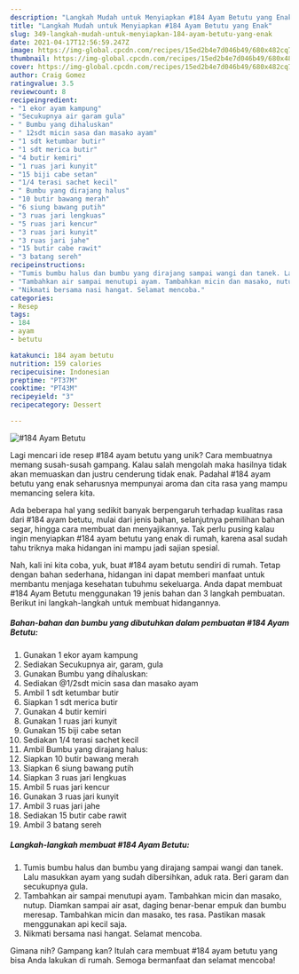 ```yaml
---
description: "Langkah Mudah untuk Menyiapkan #184 Ayam Betutu yang Enak"
title: "Langkah Mudah untuk Menyiapkan #184 Ayam Betutu yang Enak"
slug: 349-langkah-mudah-untuk-menyiapkan-184-ayam-betutu-yang-enak
date: 2021-04-17T12:56:59.247Z
image: https://img-global.cpcdn.com/recipes/15ed2b4e7d046b49/680x482cq70/184-ayam-betutu-foto-resep-utama.jpg
thumbnail: https://img-global.cpcdn.com/recipes/15ed2b4e7d046b49/680x482cq70/184-ayam-betutu-foto-resep-utama.jpg
cover: https://img-global.cpcdn.com/recipes/15ed2b4e7d046b49/680x482cq70/184-ayam-betutu-foto-resep-utama.jpg
author: Craig Gomez
ratingvalue: 3.5
reviewcount: 8
recipeingredient:
- "1 ekor ayam kampung"
- "Secukupnya air garam gula"
- " Bumbu yang dihaluskan"
- " 12sdt micin sasa dan masako ayam"
- "1 sdt ketumbar butir"
- "1 sdt merica butir"
- "4 butir kemiri"
- "1 ruas jari kunyit"
- "15 biji cabe setan"
- "1/4 terasi sachet kecil"
- " Bumbu yang dirajang halus"
- "10 butir bawang merah"
- "6 siung bawang putih"
- "3 ruas jari lengkuas"
- "5 ruas jari kencur"
- "3 ruas jari kunyit"
- "3 ruas jari jahe"
- "15 butir cabe rawit"
- "3 batang sereh"
recipeinstructions:
- "Tumis bumbu halus dan bumbu yang dirajang sampai wangi dan tanek. Lalu masukkan ayam yang sudah dibersihkan, aduk rata. Beri garam dan secukupnya gula."
- "Tambahkan air sampai menutupi ayam. Tambahkan micin dan masako, nutup. Diamkan sampai air asat, daging benar-benar empuk dan bumbu meresap. Tambahkan micin dan masako, tes rasa. Pastikan masak menggunakan api kecil saja."
- "Nikmati bersama nasi hangat. Selamat mencoba."
categories:
- Resep
tags:
- 184
- ayam
- betutu

katakunci: 184 ayam betutu 
nutrition: 159 calories
recipecuisine: Indonesian
preptime: "PT37M"
cooktime: "PT43M"
recipeyield: "3"
recipecategory: Dessert

---
```



![#184 Ayam Betutu](https://img-global.cpcdn.com/recipes/15ed2b4e7d046b49/680x482cq70/184-ayam-betutu-foto-resep-utama.jpg)

Lagi mencari ide resep #184 ayam betutu yang unik? Cara membuatnya memang susah-susah gampang. Kalau salah mengolah maka hasilnya tidak akan memuaskan dan justru cenderung tidak enak. Padahal #184 ayam betutu yang enak seharusnya mempunyai aroma dan cita rasa yang mampu memancing selera kita.

Ada beberapa hal yang sedikit banyak berpengaruh terhadap kualitas rasa dari #184 ayam betutu, mulai dari jenis bahan, selanjutnya pemilihan bahan segar, hingga cara membuat dan menyajikannya. Tak perlu pusing kalau ingin menyiapkan #184 ayam betutu yang enak di rumah, karena asal sudah tahu triknya maka hidangan ini mampu jadi sajian spesial.




Nah, kali ini kita coba, yuk, buat #184 ayam betutu sendiri di rumah. Tetap dengan bahan sederhana, hidangan ini dapat memberi manfaat untuk membantu menjaga kesehatan tubuhmu sekeluarga. Anda dapat membuat #184 Ayam Betutu menggunakan 19 jenis bahan dan 3 langkah pembuatan. Berikut ini langkah-langkah untuk membuat hidangannya.

<!--inarticleads1-->

##### Bahan-bahan dan bumbu yang dibutuhkan dalam pembuatan #184 Ayam Betutu:

1. Gunakan 1 ekor ayam kampung
1. Sediakan Secukupnya air, garam, gula
1. Gunakan  Bumbu yang dihaluskan:
1. Sediakan  @1/2sdt micin sasa dan masako ayam
1. Ambil 1 sdt ketumbar butir
1. Siapkan 1 sdt merica butir
1. Gunakan 4 butir kemiri
1. Gunakan 1 ruas jari kunyit
1. Gunakan 15 biji cabe setan
1. Sediakan 1/4 terasi sachet kecil
1. Ambil  Bumbu yang dirajang halus:
1. Siapkan 10 butir bawang merah
1. Siapkan 6 siung bawang putih
1. Siapkan 3 ruas jari lengkuas
1. Ambil 5 ruas jari kencur
1. Gunakan 3 ruas jari kunyit
1. Ambil 3 ruas jari jahe
1. Sediakan 15 butir cabe rawit
1. Ambil 3 batang sereh




<!--inarticleads2-->

##### Langkah-langkah membuat #184 Ayam Betutu:

1. Tumis bumbu halus dan bumbu yang dirajang sampai wangi dan tanek. Lalu masukkan ayam yang sudah dibersihkan, aduk rata. Beri garam dan secukupnya gula.
1. Tambahkan air sampai menutupi ayam. Tambahkan micin dan masako, nutup. Diamkan sampai air asat, daging benar-benar empuk dan bumbu meresap. Tambahkan micin dan masako, tes rasa. Pastikan masak menggunakan api kecil saja.
1. Nikmati bersama nasi hangat. Selamat mencoba.




Gimana nih? Gampang kan? Itulah cara membuat #184 ayam betutu yang bisa Anda lakukan di rumah. Semoga bermanfaat dan selamat mencoba!
